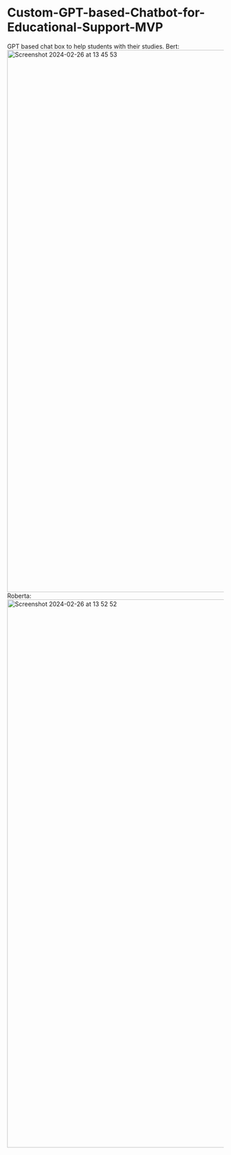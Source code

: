 # Custom-GPT-based-Chatbot-for-Educational-Support-MVP
GPT based chat box to help students with their studies. 
Bert:
<img width="1261" alt="Screenshot 2024-02-26 at 13 45 53" src="https://github.com/CS101-o/Custom-GPT-based-Chatbot-for-Educational-Support-MVP/assets/148367671/780279d8-12cc-408c-8220-9977c1f8c0ca">
Roberta:
<img width="1275" alt="Screenshot 2024-02-26 at 13 52 52" src="https://github.com/CS101-o/Custom-GPT-based-Chatbot-for-Educational-Support-MVP/assets/148367671/cac20058-9a1e-4f2c-8828-72d5de219c5d">
